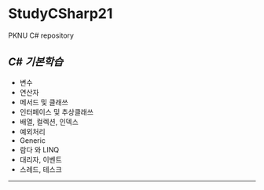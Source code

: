 # StudyCSharp21
PKNU C# repository


## *C# 기본학습*
- 변수
- 연산자
- 메서드 및 클래쓰
- 인터페이스 및 추상클래쓰
- 배열, 컬렉션, 인덱스
- 예외처리
- Generic
- 람다 와 LINQ
- 대리자, 이벤트
- 스레드, 테스크


------------------------------


 



